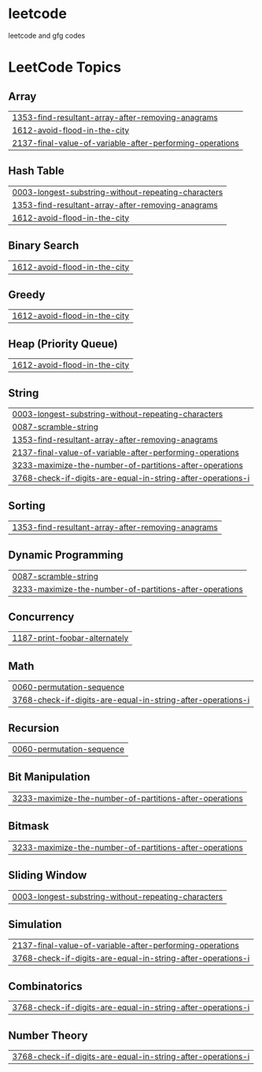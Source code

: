 # leetcode
leetcode and gfg codes

<!---LeetCode Topics Start-->
# LeetCode Topics
## Array
|  |
| ------- |
| [1353-find-resultant-array-after-removing-anagrams](https://github.com/Saumya-1008/leetcode/tree/master/1353-find-resultant-array-after-removing-anagrams) |
| [1612-avoid-flood-in-the-city](https://github.com/Saumya-1008/leetcode/tree/master/1612-avoid-flood-in-the-city) |
| [2137-final-value-of-variable-after-performing-operations](https://github.com/Saumya-1008/leetcode/tree/master/2137-final-value-of-variable-after-performing-operations) |
## Hash Table
|  |
| ------- |
| [0003-longest-substring-without-repeating-characters](https://github.com/Saumya-1008/leetcode/tree/master/0003-longest-substring-without-repeating-characters) |
| [1353-find-resultant-array-after-removing-anagrams](https://github.com/Saumya-1008/leetcode/tree/master/1353-find-resultant-array-after-removing-anagrams) |
| [1612-avoid-flood-in-the-city](https://github.com/Saumya-1008/leetcode/tree/master/1612-avoid-flood-in-the-city) |
## Binary Search
|  |
| ------- |
| [1612-avoid-flood-in-the-city](https://github.com/Saumya-1008/leetcode/tree/master/1612-avoid-flood-in-the-city) |
## Greedy
|  |
| ------- |
| [1612-avoid-flood-in-the-city](https://github.com/Saumya-1008/leetcode/tree/master/1612-avoid-flood-in-the-city) |
## Heap (Priority Queue)
|  |
| ------- |
| [1612-avoid-flood-in-the-city](https://github.com/Saumya-1008/leetcode/tree/master/1612-avoid-flood-in-the-city) |
## String
|  |
| ------- |
| [0003-longest-substring-without-repeating-characters](https://github.com/Saumya-1008/leetcode/tree/master/0003-longest-substring-without-repeating-characters) |
| [0087-scramble-string](https://github.com/Saumya-1008/leetcode/tree/master/0087-scramble-string) |
| [1353-find-resultant-array-after-removing-anagrams](https://github.com/Saumya-1008/leetcode/tree/master/1353-find-resultant-array-after-removing-anagrams) |
| [2137-final-value-of-variable-after-performing-operations](https://github.com/Saumya-1008/leetcode/tree/master/2137-final-value-of-variable-after-performing-operations) |
| [3233-maximize-the-number-of-partitions-after-operations](https://github.com/Saumya-1008/leetcode/tree/master/3233-maximize-the-number-of-partitions-after-operations) |
| [3768-check-if-digits-are-equal-in-string-after-operations-i](https://github.com/Saumya-1008/leetcode/tree/master/3768-check-if-digits-are-equal-in-string-after-operations-i) |
## Sorting
|  |
| ------- |
| [1353-find-resultant-array-after-removing-anagrams](https://github.com/Saumya-1008/leetcode/tree/master/1353-find-resultant-array-after-removing-anagrams) |
## Dynamic Programming
|  |
| ------- |
| [0087-scramble-string](https://github.com/Saumya-1008/leetcode/tree/master/0087-scramble-string) |
| [3233-maximize-the-number-of-partitions-after-operations](https://github.com/Saumya-1008/leetcode/tree/master/3233-maximize-the-number-of-partitions-after-operations) |
## Concurrency
|  |
| ------- |
| [1187-print-foobar-alternately](https://github.com/Saumya-1008/leetcode/tree/master/1187-print-foobar-alternately) |
## Math
|  |
| ------- |
| [0060-permutation-sequence](https://github.com/Saumya-1008/leetcode/tree/master/0060-permutation-sequence) |
| [3768-check-if-digits-are-equal-in-string-after-operations-i](https://github.com/Saumya-1008/leetcode/tree/master/3768-check-if-digits-are-equal-in-string-after-operations-i) |
## Recursion
|  |
| ------- |
| [0060-permutation-sequence](https://github.com/Saumya-1008/leetcode/tree/master/0060-permutation-sequence) |
## Bit Manipulation
|  |
| ------- |
| [3233-maximize-the-number-of-partitions-after-operations](https://github.com/Saumya-1008/leetcode/tree/master/3233-maximize-the-number-of-partitions-after-operations) |
## Bitmask
|  |
| ------- |
| [3233-maximize-the-number-of-partitions-after-operations](https://github.com/Saumya-1008/leetcode/tree/master/3233-maximize-the-number-of-partitions-after-operations) |
## Sliding Window
|  |
| ------- |
| [0003-longest-substring-without-repeating-characters](https://github.com/Saumya-1008/leetcode/tree/master/0003-longest-substring-without-repeating-characters) |
## Simulation
|  |
| ------- |
| [2137-final-value-of-variable-after-performing-operations](https://github.com/Saumya-1008/leetcode/tree/master/2137-final-value-of-variable-after-performing-operations) |
| [3768-check-if-digits-are-equal-in-string-after-operations-i](https://github.com/Saumya-1008/leetcode/tree/master/3768-check-if-digits-are-equal-in-string-after-operations-i) |
## Combinatorics
|  |
| ------- |
| [3768-check-if-digits-are-equal-in-string-after-operations-i](https://github.com/Saumya-1008/leetcode/tree/master/3768-check-if-digits-are-equal-in-string-after-operations-i) |
## Number Theory
|  |
| ------- |
| [3768-check-if-digits-are-equal-in-string-after-operations-i](https://github.com/Saumya-1008/leetcode/tree/master/3768-check-if-digits-are-equal-in-string-after-operations-i) |
<!---LeetCode Topics End-->